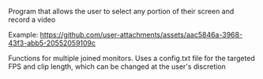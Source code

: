 Program that allows the user to select any portion of their screen and record a video

Example:
https://github.com/user-attachments/assets/aac5846a-3968-43f3-abb5-20552059109c


Functions for multiple joined monitors. Uses a config.txt file for the targeted FPS and clip length, which can be changed at the user's discretion
